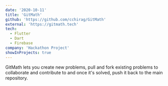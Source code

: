 ```yaml
---
date: '2020-10-11'
title: 'GitMath'
github: 'https://github.com/cchirag/GitMath'
external: 'https://gitmath.tech'
tech:
  - Flutter
  - Dart
  - Firebase
company: 'Hackathon Project'
showInProjects: true
---
```


GitMath lets you create new problems, pull and fork existing problems to collaborate and contribute to and once it's solved, push it back to the main repository.

